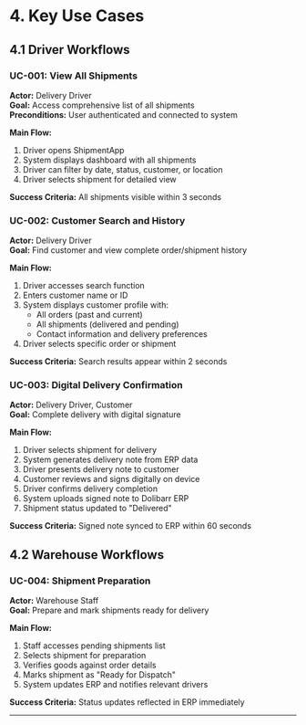 # 4. Key Use Cases

## 4.1 Driver Workflows

### UC-001: View All Shipments
**Actor:** Delivery Driver  
**Goal:** Access comprehensive list of all shipments  
**Preconditions:** User authenticated and connected to system  

**Main Flow:**
1. Driver opens ShipmentApp
2. System displays dashboard with all shipments
3. Driver can filter by date, status, customer, or location
4. Driver selects shipment for detailed view

**Success Criteria:** All shipments visible within 3 seconds

### UC-002: Customer Search and History
**Actor:** Delivery Driver  
**Goal:** Find customer and view complete order/shipment history  

**Main Flow:**
1. Driver accesses search function
2. Enters customer name or ID
3. System displays customer profile with:
   - All orders (past and current)
   - All shipments (delivered and pending)
   - Contact information and delivery preferences
4. Driver selects specific order or shipment

**Success Criteria:** Search results appear within 2 seconds

### UC-003: Digital Delivery Confirmation
**Actor:** Delivery Driver, Customer  
**Goal:** Complete delivery with digital signature  

**Main Flow:**
1. Driver selects shipment for delivery
2. System generates delivery note from ERP data
3. Driver presents delivery note to customer
4. Customer reviews and signs digitally on device
5. Driver confirms delivery completion
6. System uploads signed note to Dolibarr ERP
7. Shipment status updated to "Delivered"

**Success Criteria:** Signed note synced to ERP within 60 seconds

## 4.2 Warehouse Workflows

### UC-004: Shipment Preparation
**Actor:** Warehouse Staff  
**Goal:** Prepare and mark shipments ready for delivery  

**Main Flow:**
1. Staff accesses pending shipments list
2. Selects shipment for preparation
3. Verifies goods against order details
4. Marks shipment as "Ready for Dispatch"
5. System updates ERP and notifies relevant drivers

**Success Criteria:** Status updates reflected in ERP immediately

---
